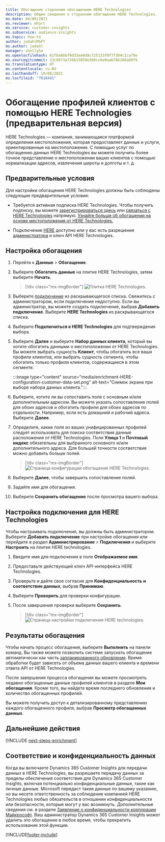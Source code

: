 ```yaml
---
title: Обогащение сторонним обогащением HERE Technologies
description: Общие сведения о стороннем обогащении HERE Technologies.
ms.date: 04/09/2021
ms.reviewer: mhart
ms.service: customer-insights
ms.subservice: audience-insights
ms.topic: how-to
author: jodahlMSFT
ms.author: jodahl
manager: shellyha
ms.openlocfilehash: 61fba6bbf9d33ee8d9c725133f0f7f304c1ca79e
ms.sourcegitcommit: 23c8973a726b15050e368cc6e0aab78b266a89f6
ms.translationtype: HT
ms.contentlocale: ru-RU
ms.lasthandoff: 10/08/2021
ms.locfileid: "7618491"
---
```

# <a name="enrichment-of-customer-profiles-with-here-technologies-preview"></a>Обогащение профилей клиентов с помощью HERE Technologies (предварительная версия)

HERE Technologies — компания, занимающаяся платформой определения местоположения, которая предоставляет данные и услуги, ориентированные на местоположение. С помощью услуг по обогащению данных HERE Technologies вы можете получить более точное представление о местоположении ваших клиентов с помощью нормализации адресов, извлечения широты и долготы и т. д.

## <a name="prerequisites"></a>Предварительные условия

Для настройки обогащения HERE Technologies должны быть соблюдены следующие предварительные условия:

- Требуется активная подписка HERE Technologies. Чтобы получить подписку, вы можете [зарегистрироваться здесь](https://developer.here.com/sign-up?utm_medium=referral&utm_source=Microsoft-Dynamics-CI&create=Freemium-Basic) или [связаться с HERE Technologies](https://developer.here.com/help?utm_medium=referral&utm_source=Microsoft-Dynamics-CI#how-can-we-help-you) напрямую. [Узнайте больше об обогащении на основе местоположения от HERE Technologies.](https://developer.here.com/location-enrichment?cid=Dev-MicrosoftDynamics-DB-0-Dev-&utm_source=MicrosoftDynamics&utm_medium=referral&utm_campaign=Online_Dev_ReferralMicrosoft)

- Подключение [HERE](connections.md) доступно *или* у вас есть разрешения [администратора](permissions.md#administrator) и ключ API HERE Technologies.

## <a name="configure-the-enrichment"></a>Настройка обогащения

1. Перейти к **Данные** > **Обогащение**. 

1. Выберите **Обогатить данные** на плитке HERE Technologies, затем выберите **Начать**.

   > [!div class="mx-imgBorder"]
   > ![Плитка HERE Technologies.](media/HERE-tile.png "Плитка HERE Technologies")

1. Выберите [подключение](connections.md) из раскрывающегося списка. Свяжитесь с администратором, если подключение недоступно. Если вы администратор, вы можете создать подключение, выбрав **Добавить подключение**. Выберите **HERE Technologies** из раскрывающегося списка. 

1. Выберите **Подключиться к HERE Technologies** для подтверждения выбора.

1.  Выберите **Далее** и выберите **Набор данных клиента**, который вы хотите обогатить данными о местоположении от HERE Technologies. Вы можете выбрать сущность **Клиент**, чтобы обогатить все ваши профили клиентов, или выбрать сущность сегмента, чтобы обогатить только профили клиентов, содержащиеся в этом сегменте.

    :::image type="content" source="media/enrichment-HERE-configuration-customer-data-set.png" alt-text="Снимок экрана при выборе набора данных клиента.":::

1. Выберите, хотите ли вы сопоставить поля с основным и/или дополнительным адресом. Вы можете указать сопоставление полей для обоих адресов и обогатить профили для обоих адресов по отдельности. Например, если есть домашний и рабочий адреса. Выберите **Далее**.

1. Определите, какие поля из ваших унифицированных профилей следует использовать для поиска соответствия данные расположения от HERE Technologies. Поля **Улица 1** и **Почтовый индекс** обязательны для выбранного основного и/или дополнительного адреса. Для большей точности соответствия можно добавить больше полей.

   > [!div class="mx-imgBorder"]
   > ![Страница конфигурации обогащения HERE Technologies.](media/enrichment-HERE-configuration.png "Страница конфигурации обогащения HERE Technologies")

1. Выберите **Далее**, чтобы завершить сопоставление полей.

1. Задайте имя для обогащения. 

1. Выберите **Сохранить обогащение** после просмотра вашего выбора.

## <a name="configure-the-connection-for-here-technologies"></a>Настройка подключения для HERE Technologies 

Чтобы настраивать подключения, вы должны быть администратором. Выберите **Добавить подключение** при настройке обогащения *или* перейдите в раздел **Администрирование** > **Подключения** и выберите **Настроить** на плитке HERE technologies.

1. Введите имя для подключения в поле **Отображаемое имя**.

1. Предоставьте действующий ключ API-интерфейса HERE Technologies.

1. Проверьте и дайте свое согласие для **Конфиденциальность и соответствие данных**, выбрав **Принимаю**.

1. Выберите **Проверить** для проверки конфигурации.

1. После завершения проверки выберите **Сохранить**.

   > [!div class="mx-imgBorder"]
   > ![Страница настройки подключения HERE technologies.](media/enrichment-HERE-connection.png "Страница настройки подключения HERE technologies")

## <a name="enrichment-results"></a>Результаты обогащения

Чтобы начать процесс обогащения, выберите **Выполнить** на панели команд. Вы также можете позволить системе запускать обогащение автоматически как часть [запланированного обновления](system.md#schedule-tab). Время обработки будет зависеть от объема данных вашего клиента и времени ответа API от HERE Technologies.

После завершения процесса обогащения вы можете просмотреть недавно обогащенные данные профилей клиентов в разделе **Мои обогащения**. Кроме того, вы найдете время последнего обновления и количество обогащенных профилей.

Вы можете получить доступ к детализированному представлению каждого обогащенного профиля, выбрав **Просмотр обогащенных данных**.

## <a name="next-steps"></a>Дальнейшие действия

[!INCLUDE [next-steps-enrichment](../includes/next-steps-enrichment.md)]

## <a name="data-privacy-and-compliance"></a>Соответствие и конфиденциальность данных

Когда вы включаете Dynamics 365 Customer Insights для передачи данных в HERE Technologies, вы разрешаете передачу данных за пределы обеспечения соответствия для Dynamics 365 Customer Insights, включая потенциально конфиденциальные данные, такие как личные данные. Microsoft передаст такие данные по вашему указанию, но вы несете ответственность за соблюдение компанией HERE Technologies любых обязательств в отношении конфиденциальности или безопасности, которые могут у вас возникнуть. Дополнительные сведения см. в разделе [Заявление о конфиденциальности корпорации Майкрософт](https://go.microsoft.com/fwlink/?linkid=396732).
Ваш администратор Dynamics 365 Customer Insights может удалить это обогащение в любое время, чтобы прекратить использование этой функции.


[!INCLUDE[footer-include](../includes/footer-banner.md)]
